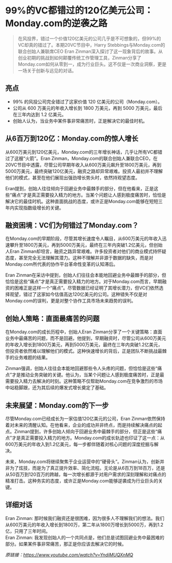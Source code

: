 # 99%的VC都错过的120亿美元公司：Monday.com的逆袭之路

>在风投界，错过一个价值120亿美元的公司几乎是不可想象的，但99%的VC却真的错过了。本期20VC节目中，Harry Stebbings与Monday.com的联合创始人兼联席CEO Eran Zinman深入探讨了这一现象背后的故事。从创业初期的挑战到如何颠覆传统工作管理工具，Zinman分享了Monday.com如何从零到一，成为行业巨头。这不仅是一次商业洞察，更是一场关于创新与远见的对话。

## 亮点
- 99% 的风投公司完全错过了这家价值 120 亿美元的公司（Monday.com）。  
- 公司从 600 万美元的年收入增长到 1800 万美元，再到 5000 万美元，最后在三年内达到 1.2 亿美元。  
- 创始人认为，当业务中某件事非常痛苦时，正是解决它的最佳时机。

## 从6百万到120亿：Monday.com的惊人增长
从600万美元到120亿美元，Monday.com的三年增长神话，几乎让所有VC都错过了这艘“火箭”。Eran Zinman，Monday.com的联合创始人兼联合CEO，在20VC节目中透露，尽管公司早期年收入从600万美元飙升至1800万美元，再到5000万美元，最终突破120亿美元，融资之路却异常艰难。投资人最初并不理解他们的模式，甚至在他们展现出强劲增长势头时，依然持观望态度。

Eran提到，创始人往往倾向于回避业务中最棘手的部分，但在他看来，正是这些“痛点”才是真正需要投入精力的地方。当某个问题让人感到极度痛苦时，恰恰是解决它的最佳时机。这种直面挑战的态度，或许正是Monday.com能够在短短三年内实现指数级增长的关键。

## 融资困境：VC们为何错过了Monday.com？
在Monday.com的早期阶段，尽管其增长速度令人瞩目，从600万美元的年收入迅速攀升至1800万美元，再到5000万美元，最终在三年内突破1.2亿美元，但创始人Eran Zinman却坦言，融资之路异常艰难。许多投资者对他们的商业模式持怀疑态度，甚至完全无法理解其潜力。这种不理解并非源于数据的缺失，而是对Monday.com所代表的协作平台革命性变革的认知滞后。

Eran Zinman在采访中提到，创始人们往往会本能地回避业务中最棘手的部分，但恰恰是这些“痛点”才是真正需要投入精力的地方。对于Monday.com而言，早期融资的困难正是这样一个“痛点”。尽管数据已经证明了其增长潜力，但VC们依然选择观望，错过了这家如今估值高达120亿美元的公司。这种错失不仅是对Monday.com的误判，更是对整个协作工具市场未来趋势的误判。

## 创始人策略：直面最痛苦的问题
在Monday.com的成长历程中，创始人Eran Zinman分享了一个关键策略：直面业务中最痛苦的问题，而不是回避。他提到，早期融资时，尽管公司从600万美元的年收入增长到1800万美元，再到5000万美元，最终在三年内突破1.2亿美元，但投资者依然难以理解他们的模式。这种快速增长的背后，正是团队不断挑战最棘手的业务难题的结果。

Zinman强调，创始人往往会本能地回避那些令人头疼的问题，但恰恰是这些“痛点”才是推动业务突破的关键。他认为，当某个问题让人感到极度痛苦时，正是最需要投入精力去解决的时刻。这种策略不仅帮助Monday.com在竞争激烈的市场中站稳脚跟，还为其后续的爆发式增长奠定了基础。

## 未来展望：Monday.com的下一步
尽管Monday.com已经成长为一家估值120亿美元的公司，Eran Zinman依然保持着对未来的清醒认知。在他看来，企业的成功并非终点，而是持续解决痛点的起点。Zinman提到，许多创始人倾向于回避业务中最棘手的部分，但正是这些“痛点”才是真正需要投入精力的地方。Monday.com的成长轨迹也印证了这一点：从600万美元的年收入到1.2亿美元，每一步都伴随着对核心问题的深度挖掘与解决。

未来，Monday.com将继续聚焦于企业运营中的“硬骨头”。Zinman认为，创新并非为了炫技，而是为了真正提升效率、简化流程。无论是从6百万到18百万，还是从50百万到120百万的跨越，每一次增长都源于对用户需求的深刻理解和对痛点的精准打击。这种务实的态度，或许正是Monday.com能够逆袭成为行业巨头的关键。

## 详细对话
Eran Zinman: 那时候我们融资还是很困难，因为很多人不理解我们的想法。我们从600万美元的年收入增长到1800万，第二年从1800万增长到5000万，再到1.2亿，只用了三年时间。  
Eran Zinman: 我发现创始人的一个共同点是，他们总是试图回避业务中最困难的部分。如果某件事非常痛苦，那正是你应该去解决它的时候。

_原链接：https://www.youtube.com/watch?v=YndiMUQXnMQ_